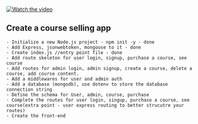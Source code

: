 [![Watch the video](https://raw.githubusercontent.com/yourusername/yourrepository/main/assets/thumbnail.jpg)](https://raw.githubusercontent.com/yourusername/yourrepository/main/assets/video.mp4)

## Create a course selling app

    - Initialize a new Node.js project - npm init -y - done
    - Add Express, jsonwebtoken, mongoose to it - done
    - Create index.js //entry point file - done
    - Add route skeleton for user login, signup, purchase a course, see course
    - Add routes for admin login, admin signup, create a course, delete a course, add course content.
    - Add a middlewares for user and admin auth
    - Add a database (mongodb), use dotenv to store the database connection string 
    - Define the schema for User, admin, course, purchase
    - Complete the routes for user login, singup, purchase a course, see course(extra point - user express routing to better strucutre your routes)
    - Create the front-end
